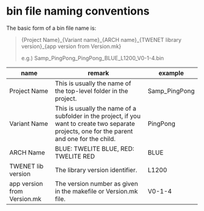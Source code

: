 # bin file naming conventions

The basic form of a bin file name is:

> {Project Name}\_{Variant name}\_{ARCH name}\_{TWENET library version}\_{app version from Version.mk}
>
> e.g.) Samp_PingPong_PingPong_BLUE_L1200\_V0-1-4.bin

| name                        | remark                                                                                                                                         | example       |
| --------------------------- | ---------------------------------------------------------------------------------------------------------------------------------------------- | ------------- |
| Project Name                | This is usually the name of the top-level folder in the project.                                                                               | Samp_PingPong |
| Variant Name                | This is usually the name of a subfolder in the project, if you want to create two separate projects, one for the parent and one for the child. | PingPong      |
| ARCH Name                   | BLUE: TWELITE BLUE, RED: TWELITE RED                                                                                                           | BLUE          |
| TWENET lib version          | The library version identifier.                                                                                                                | L1200         |
| app version from Version.mk | The version number as given in the makefile or Version.mk file.                                                                                | V0-1-4        |

